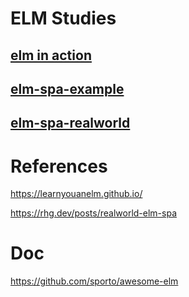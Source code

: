 # ELM Studies

## [elm in action](elm-in-action)

## [elm-spa-example](elm-spa-example)

## [elm-spa-realworld](elm-spa-realworld)

# References

https://learnyouanelm.github.io/

https://rhg.dev/posts/realworld-elm-spa


# Doc

https://github.com/sporto/awesome-elm

